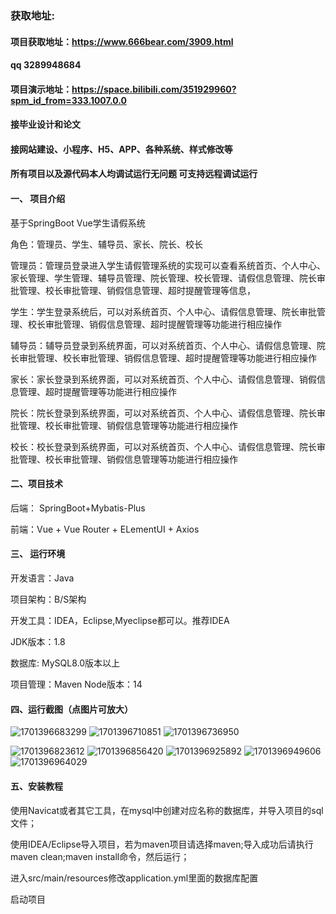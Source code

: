 ### 获取地址:
#### 项目获取地址：https://www.666bear.com/3909.html
#### qq 3289948684
#### 项目演示地址：https://space.bilibili.com/351929960?spm_id_from=333.1007.0.0
#### 接毕业设计和论文
#### 接网站建设、小程序、H5、APP、各种系统、样式修改等

#### 所有项目以及源代码本人均调试运行无问题 可支持远程调试运行

#### 一、 项目介绍
基于SpringBoot Vue学生请假系统

角色：管理员、学生、辅导员、家长、院长、校长

管理员：管理员登录进入学生请假管理系统的实现可以查看系统首页、个人中心、家长管理、学生管理、辅导员管理、院长管理、校长管理、请假信息管理、院长审批管理、校长审批管理、销假信息管理、超时提醒管理等信息，

学生：学生登录系统后，可以对系统首页、个人中心、请假信息管理、院长审批管理、校长审批管理、销假信息管理、超时提醒管理等功能进行相应操作

辅导员：辅导员登录到系统界面，可以对系统首页、个人中心、请假信息管理、院长审批管理、校长审批管理、销假信息管理、超时提醒管理等功能进行相应操作

家长：家长登录到系统界面，可以对系统首页、个人中心、请假信息管理、销假信息管理、超时提醒管理等功能进行相应操作

院长：院长登录到系统界面，可以对系统首页、个人中心、请假信息管理、院长审批管理、校长审批管理、销假信息管理等功能进行相应操作

校长：校长登录到系统界面，可以对系统首页、个人中心、请假信息管理、院长审批管理、校长审批管理、销假信息管理等功能进行相应操作
#### 二、项目技术
后端： SpringBoot+Mybatis-Plus

前端：Vue + Vue Router + ELementUI + Axios

#### 三、 运行环境
开发语言：Java

项目架构：B/S架构

开发工具：IDEA，Eclipse,Myeclipse都可以。推荐IDEA

JDK版本：1.8

数据库: MySQL8.0版本以上

项目管理：Maven
Node版本：14
#### 四、运行截图（点图片可放大）
![1701396683299](https://github.com/666bears/absence/assets/143094776/d5fc80e6-4b41-45e8-bb10-748d267750a4)
![1701396710851](https://github.com/666bears/absence/assets/143094776/1dc0f2ee-6e80-4df4-be15-89a3abd69d26)
![1701396736950](https://github.com/666bears/absence/assets/143094776/646f5b26-2a01-44d7-b462-f99e9601feb9)

![1701396823612](https://github.com/666bears/absence/assets/143094776/95510a0b-d947-4f7d-9cc8-eb35a822913b)
![1701396856420](https://github.com/666bears/absence/assets/143094776/c361cf1d-b5a9-4bba-b5ee-b55e4e6c50b7)
![1701396925892](https://github.com/666bears/absence/assets/143094776/f620d620-7b91-4ff4-b936-15c138500740)
![1701396949606](https://github.com/666bears/absence/assets/143094776/72bf8040-e033-4cd0-9129-8a1685697eca)
![1701396964029](https://github.com/666bears/absence/assets/143094776/2ac33538-e71b-48f4-b505-54cf370c5b3d)



#### 五、安装教程
使用Navicat或者其它工具，在mysql中创建对应名称的数据库，并导入项目的sql文件；

使用IDEA/Eclipse导入项目，若为maven项目请选择maven;导入成功后请执行maven clean;maven install命令，然后运行；

进入src/main/resources修改application.yml里面的数据库配置

启动项目





